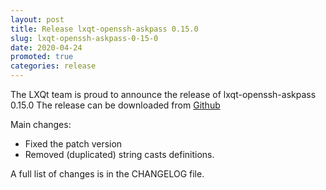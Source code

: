 ```yaml
---
layout: post
title: Release lxqt-openssh-askpass 0.15.0
slug: lxqt-openssh-askpass-0-15-0
date: 2020-04-24
promoted: true
categories: release
---
```

The LXQt team is proud to announce the release of lxqt-openssh-askpass 0.15.0
The release can be downloaded from [Github](https://github.com/lxqt/lxqt-openssh-askpass/releases)

Main changes:

 * Fixed the patch version
 * Removed (duplicated) string casts definitions.

A full list of changes is in the CHANGELOG file.

